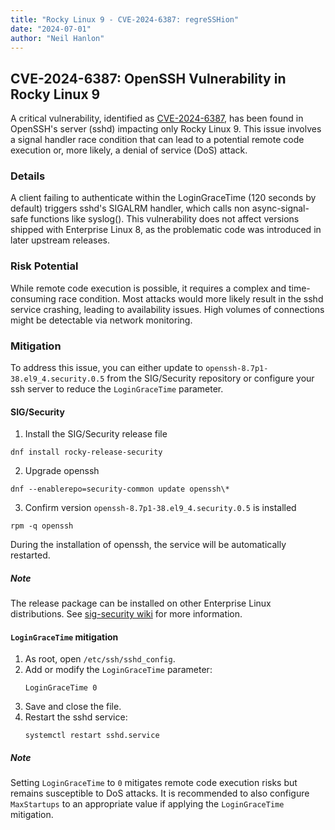 ```yaml
---
title: "Rocky Linux 9 - CVE-2024-6387: regreSSHion"
date: "2024-07-01"
author: "Neil Hanlon"
---
```


## CVE-2024-6387: OpenSSH Vulnerability in Rocky Linux 9

A critical vulnerability, identified as [CVE-2024-6387](https://nvd.nist.gov/vuln/detail/CVE-2024-6387), has been found in OpenSSH's server (sshd) impacting only Rocky Linux 9. This issue involves a signal handler race condition that can lead to a potential remote code execution or, more likely, a denial of service (DoS) attack.

### Details

A client failing to authenticate within the LoginGraceTime (120 seconds by default) triggers sshd's SIGALRM handler, which calls non async-signal-safe functions like syslog(). This vulnerability does not affect versions shipped with Enterprise Linux 8, as the problematic code was introduced in later upstream releases.

### Risk Potential

While remote code execution is possible, it requires a complex and time-consuming race condition. Most attacks would more likely result in the sshd service crashing, leading to availability issues. High volumes of connections might be detectable via network monitoring.

### Mitigation

To address this issue, you can either update to `openssh-8.7p1-38.el9_4.security.0.5` from the SIG/Security repository or configure your ssh server to reduce the `LoginGraceTime` parameter.

#### SIG/Security

1. Install the SIG/Security release file
```
dnf install rocky-release-security
```
2. Upgrade openssh
```
dnf --enablerepo=security-common update openssh\*
```
3. Confirm version `openssh-8.7p1-38.el9_4.security.0.5` is installed
```
rpm -q openssh
```

During the installation of openssh, the service will be automatically restarted.

##### Note

The release package can be installed on other Enterprise Linux distributions. See [sig-security wiki](https://sig-security.rocky.page/) for more information.

#### `LoginGraceTime` mitigation

1. As root, open `/etc/ssh/sshd_config`.
2. Add or modify the `LoginGraceTime` parameter:
   ```
   LoginGraceTime 0
   ```
3. Save and close the file.
4. Restart the sshd service:
   ```
   systemctl restart sshd.service
   ```

##### Note

Setting `LoginGraceTime` to `0` mitigates remote code execution risks but remains susceptible to DoS attacks. It is recommended to also configure `MaxStartups` to an appropriate value if applying the `LoginGraceTime` mitigation.
